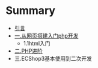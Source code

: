 # Summary

* [引言](README.md)
* [一.从网页搭建入门php开发](chapter1.md)
  * 1.1html入门
* [二.PHP进阶](phpjin-jie.md)
* 三.ECShop3基本使用到二次开发

